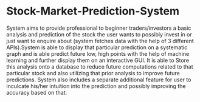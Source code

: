 # Stock-Market-Prediction-System
System aims to provide professional to beginner traders/investors a basic analysis and prediction of the stock the user wants to possibly invest in or just want to enquire about (system fetches data with the help of 3 different APIs).System is able to display that particular prediction on a systematic graph and is able predict future low, high points with the help of machine learning and further display them on an interactive GUI. It is able to Store this analysis onto a database to reduce future computations related to that particular stock and also utilizing that prior analysis to improve future predictions. System also includes a separate additional feature for user to inculcate his/her intuition into the prediction and possibly improving the accuracy based on that.
